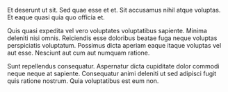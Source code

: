 Et deserunt ut sit. Sed quae esse et et. Sit accusamus nihil atque voluptas. Et eaque quasi quia quo officia et.
 Quis quasi expedita vel vero voluptates voluptatibus sapiente. Minima deleniti nisi omnis. Reiciendis esse doloribus beatae fuga neque voluptas perspiciatis voluptatum. Possimus dicta aperiam eaque itaque voluptas vel aut esse. Nesciunt aut cum aut numquam ratione.
 Sunt repellendus consequatur. Aspernatur dicta cupiditate dolor commodi neque neque at sapiente. Consequatur animi deleniti ut sed adipisci fugit quis ratione nostrum. Quia voluptatibus est eum non.